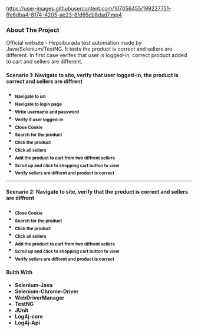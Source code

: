 https://user-images.githubusercontent.com/107056455/199227751-ffe6dba4-8174-4205-ae23-8fd65cb8dad7.mp4






<h3>About The Project</h3>

Official website - Hepsiburada test automation made by Java/Selenium/TestNG. It tests the product is correct and sellers are different.
In first case verifes that user is logged-in, correct product added to cart and sellers are different.


<h4>Scenario 1: Navigate to site, verify that user logged-in, the product is correct and sellers are diffrent<h4>

- <sub> Navigate to url                          
- <sub> Navigate to login page   
- <sub> Write username and password
- <sub> Verify if user logged-in
- <sub> Close Cookie
- <sub> Search for the product
- <sub> Click the product
- <sub> Click all sellers
- <sub> Add the product to cart from two diffrent sellers
- <sub> Scroll up and click to shopping cart button to view
- <sub> Verify sellers are diffrent and product is correct

-----------------------------------------------------------------------------------------------------------------------------------------------------------------------

<h4>Scenario 2: Navigate to site, verify that the product is correct and sellers are diffrent<h4>

- <sub> Close Cookie
- <sub> Search for the product
- <sub> Click the product
- <sub> Click all sellers
- <sub> Add the product to cart from two diffrent sellers
- <sub> Scroll up and click to shopping cart button to view
- <sub> Verify sellers are diffrent and product is correct


#### Buith With
* **Selenium-Java**
* **Selenium-Chrome-Driver**
* **WebDriverManager**
* **TestNG**
* **JUnit**
* **Log4j-core**
* **Log4j-Api**


